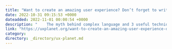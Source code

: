```yaml
---
title: "Want to create an amazing user experience? Don’t forget to write simply"
date: 2022-10-31 09:15:53 +0000
dateadded: 2022-11-01 00:00:54 +0000
description: "    The myth behind complex language and 3 useful techniques to write simply  Continue reading on UX Planet »  "
link: "https://uxplanet.org/want-to-create-an-amazing-user-experience-dont-forget-to-write-simply-20e30fa33218?source=rss----819cc2aaeee0---4"
category:
directory: _directory/ux-planet.md
---
```

